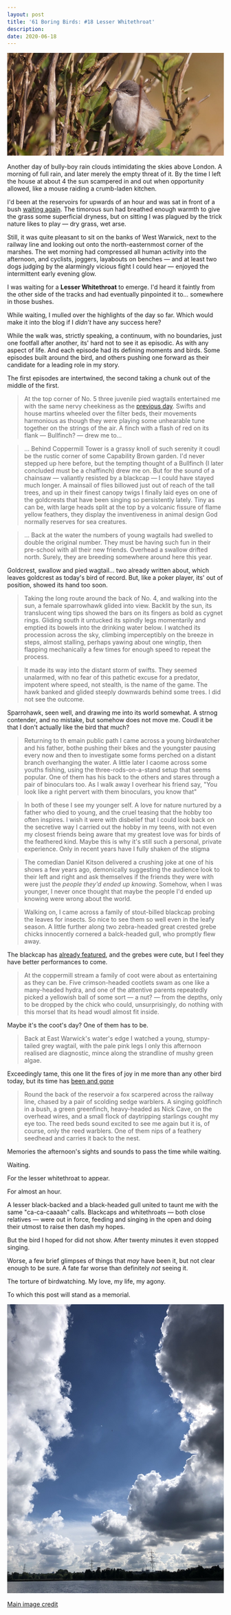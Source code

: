 ```yaml
---
layout: post
title: '61 Boring Birds: #18 Lesser Whitethroat'
description:
date: 2020-06-18
---
```

![lesser whitethroat](/assets/img/lesser-whitethroat.jpg)

Another day of bully-boy rain clouds intimidating the skies above London. A morning of full rain, and later merely the empty threat of it. By the time I left the house at about 4 the sun scampered in and out when opportunity allowed, like a mouse raiding a crumb-laden kitchen.

I'd been at the reservoirs for upwards of an hour and was sat in front of a bush [waiting again](http://www.wheresrhys.co.uk/2020/06/16/reed-warbler.html). The timorous sun had breathed enough warmth to give the grass some superficial dryness, but on sitting I was plagued by the trick nature likes to play &mdash; dry grass, wet arse.

Still, it was quite pleasant to sit on the banks of West Warwick, next to the railway line and looking out onto the north-easternmost corner of the marshes. The wet morning had compressed all human activity into the afternoon, and cyclists, joggers, layabouts on benches &mdash; and at least two dogs judging by the alarmingly vicious fight I could hear &mdash; enjoyed the intermittent early evening glow.

I was waiting for a **Lesser Whitethroat** to emerge. I'd heard it faintly from the other side of the tracks and had eventually pinpointed it to... somewhere in those bushes.

While waiting, I mulled over the highlights of the day so far. Which would make it into the blog if I _didn't_ have any success here?

While the walk was, strictly speaking, a continuum, with no boundaries, just one footfall after another, its' hard not to see it as episodic. As with any aspect of life. And each episode had its defining moments and birds. Some episodes built around the bird, and others pushing one forward as their candidate for a leading role in my story.

The first episodes are intertwined, the second taking a chunk out of the middle of the first.

> At the top corner of No. 5 three juvenile pied wagtails entertained me with the same nervy cheekiness as the [previous day](http://www.wheresrhys.co.uk/2020/06/17/pied-wagtail.html). Swifts and house martins wheeled over the filter beds, their movements harmonious as though they were playing some unhearable tune together on the strings of the air. A finch with a flash of red on its flank &mdash; Bullfinch? &mdash; drew me to...

> ... Behind Coppermill Tower is a grassy knoll of such serenity it coudl be the rustic corner of some Capability Brown garden. I'd never stepped up here before, but the tempting thought of a Bullfinch (I later concluded must be a chaffinch) drew me on. But for the sound of a chainsaw &mdash; valiantly resisted by a blackcap &mdash; I could have stayed much longer. A mainsail of flies billowed just out of reach of the tall trees, and up in their finest canopy twigs I finally laid eyes on one of the goldcrests that have been singing so persistently lately. Tiny as can be, with large heads split at the top by a volcanic fissure of flame yellow feathers, they display the inventiveness in animal design God normally reserves for sea creatures. 

> ... Back at the water the numbers of young wagtails had swelled to double the original number. They must be having such fun in their pre-school with all their new friends. Overhead a swallow drifted north. Surely, they are breeding somewhere around here this year.

Goldcrest, swallow and pied wagtail... two already written about, which leaves goldcrest as today's bird of record. But, like a poker player, its' out of position, showed its hand too soon.

> Taking the long route around the back of No. 4, and walking into the sun, a female sparrowhawk glided into view. Backlit by the sun, its translucent wing tips showed the bars on its fingers as bold as cygnet rings. Gliding south it untucked its spindly legs momentarily and emptied its bowels into the drinking water below. I watched its procession across the sky, climbing imperceptibly on the breeze in steps, almost stalling, perhaps yawing about one wingtip, then flapping mechanically a few times for enough speed to repeat the process. 

> It made its way into the distant storm of swifts. They seemed unalarmed, with no fear of this pathetic excuse for a predator, impotent where speed, not stealth, is the name of the game. The hawk banked and glided steeply downwards behind some trees. I did not see the outcome.

Sparrohawk, seen well, and drawing me into its world somewhat. A strnog contender, and no mistake, but somehow does not move me. Coudl it be that I don't actually like the bird that much?

> Returning to th emain public path I came across a young birdwatcher and his father, bothe pushing their bikes and the youngster pausing every now and then to investigate some forms perched on a distant branch overhanging the water. A little later I caome across some youths fishing, using the three-rods-on-a-stand setup that seems popular. One of them has his back to the others and stares through a pair of binoculars too. As I walk away I overhear his friend say, "You look like a right pervert with them binoculars, you know that"

> In both of these I see my younger self. A love for nature nurtured by a father who died to young, and the cruel teasing that the hobby too often inspires. I wish it were with disbelief that I could look back on the secretive way I carried out the hobby in my teens, with not even my closest friends being aware that my greatest love was for birds of the feathered kind. Maybe this is why it's still such a personal, private experience. Only in recent years have I fully shaken of the stigma

> The comedian Daniel Kitson delivered a crushing joke at one of his shows a few years ago, demonically suggesting the audience look to their left and right and ask themselves if the friends they were with were just the _people they'd ended up knowing_. Somehow, when I was younger, I never once thought that maybe the people I'd ended up knowing were wrong about the world.

> Walking on, I came across a family of stout-billed blackcap probing the leaves for insects. So nice to see them so well even in the leafy season. A little further along two zebra-headed great crested grebe chicks innocently cornered a balck-headed gull, who promptly flew away.

The blackcap has [already featured](http://www.wheresrhys.co.uk/2020/06/09/blackcap.html), and the grebes were cute, but I feel they have better performances to come.

> At the coppermill stream a family of coot were about as entertaining as they can be. Five crimson-headed cootlets swam as one like a many-headed hydra, and one of the attentive parents repeatedly picked a yellowish ball of some sort &mdash; a nut? &mdash; from the depths, only to be dropped by the chick who could, unsurprisingly, do nothing with this morsel that its head woudl almost fit inside.

Maybe it's the coot's day? One of them has to be.

> Back at East Warwick's water's edge I watched a young, stumpy-tailed grey wagtail, with the pale pink legs I only this afternoon realised are diagnostic, mince along the strandline of mushy green algae. 

Exceedingly tame, this one lit the fires of joy in me more than any other bird today, but its time has [been and gone](http://www.wheresrhys.co.uk/2020/06/08/grey-wagtail.html)

> Round the back of the reservoir a fox scarpered across the railway line, chased by a pair of scolding sedge warblers. A singing goldfinch in a bush, a green greenfinch, heavy-headed as Nick Cave, on the overhead wires, and a small flock of daytripping starlings cought my eye too. The reed beds sound excited to see me again but it is, of course, only the reed warblers. One of them nips of a feathery seedhead and carries it back to the nest.

Memories the afternoon's sights and sounds to pass the time while waiting.

Waiting. 

For the lesser whitethroat to appear.

For almost an hour.

A lesser black-backed and a black-headed gull united to taunt me with the same "ca-ca-caaaah" calls. Blackcaps and whitethroats &mdash; both close relatives &mdash; were out in force, feeding and singing in the open and doing their utmost to raise then dash my hopes.

But the bird I hoped for did not show. After twenty minutes it even stopped singing.

Worse, a few brief glimpses of things that _may_ have been it, but not clear enough to be sure. A fate far worse than definitely _not_ seeing it. 

The torture of birdwatching. My love, my life, my agony.

To which this post will stand as a memorial.

![empty sky](/assets/img/empty-sky.jpg)

[Main image credit](https://www.geograph.org.uk/photo/5138410)
